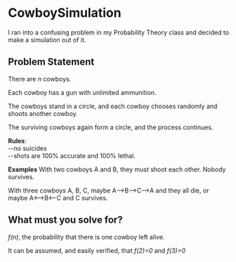 # CowboySimulation
I ran into a confusing problem in my Probability Theory class and decided to make a simulation out of it. 

## Problem Statement
There are *n* cowboys.

Each cowboy has a gun with unlimited ammunition.

The cowboys stand in a circle, and each cowboy chooses randomly and shoots another cowboy.



The surviving cowboys again form a circle, and the process continues.

**Rules**:   
--no suicides  
--shots are 100% accurate and 100% lethal.

**Examples**
With two cowboys A and B, they must shoot each other. Nobody survives.

With three cowboys A, B, C, maybe A-->B-->C-->A and they all die, or maybe 
A<-->B<--C and C survives.

## What must you solve for?
*f(n)*, the probability that there is one cowboy left alive.

It can be assumed, and easily verified, that *f(2)=0* and *f(3)>0*
